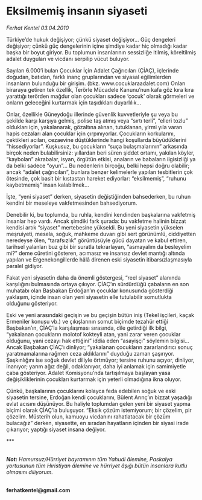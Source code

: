 # Eksilmemiş insanın siyaseti

*Ferhat Kentel 03.04.2010*

<div class="yazi"><p>Türkiye’de hukuk değişiyor; çünkü siyaset değişiyor... Güç dengeleri değişiyor; çünkü güç dengelerinin içine şimdiye kadar hiç olmadığı kadar başka bir boyut giriyor. Bu toplumun insanlarının sessizliğe itilmiş, köreltilmiş adalet duyguları ve vicdanı serpilip vücut buluyor.</p>
<p>Sayıları 6.000’i bulan Çocuklar İçin Adalet Çağrıcıları (ÇİAÇ), içlerinde doğudan, batıdan, farklı inanç gruplarından ve siyasal eğilimlerden insanların bulunduğu bir girişim. (bkz. www.cocuklaraadalet.com) Onları biraraya getiren tek özellik, Terörle Mücadele Kanunu’nun kafa göz kıra kıra yarattığı terörden mağdur olan çocukları sadece ‘çocuk’ olarak görmeleri ve onların geleceğini kurtarmak için taşıdıkları duyarlılık... </p>
<p>Onlar, özellikle Güneydoğu illerinde güvenlik kuvvetleriyle şu veya bu şekilde karşı karşıya gelmiş, polise taş atmış veya “sırtı terli”, “elleri tozlu” oldukları için, yakalanarak, gözaltına alınan, tutuklanan, yirmi yıla varan hapis cezaları alan çocuklar için çırpınıyorlar. Çocukların korkularını, çektikleri acıları, cezaevine düştüklerinde hangi koşullarda büyüdüklerini “hissediyorlar”. Kuşkusuz, bu çocukların “suça bulaşmalarının” arkasında birçok neden bulabilirsiniz: yıllardan beri süren şiddet ortamı, yakılan köyler, “kaybolan” akrabalar, isyan, örgütün etkisi, anaların ve babaların ilgisizliği ya da belki sadece “oyun”... Bu nedenlerin birçoğu, belki hepsi doğru olabilir; ancak “adalet çağrıcıları”, bunlara benzer kelimelerle yapılan tesbitlerin çok ötesinde, çok basit bir kıstastan hareket ediyorlar: “eksilmemiş”, “ruhunu kaybetmemiş” insan kalabilmek...</p>
<p>İşte, “yeni siyaset” derken, siyasetin değiştiğinden bahsederken, bu ruhun kendini bir meseleye vakfetmesinden bahsediyorum. </p>
<p>Denebilir ki, bu toplumda, bu ruhla, kendini kendinden başkalarına vakfetmiş insanlar hep vardı. Ancak şimdiki fark şurada: bu vakfetme halinin bizzat kendisi artık “siyaset” mertebesine yükseldi. Bu yeni siyasetin yükselen meşruiyeti, mesela, soğuk, mahkeme duvarı gibi sert görünümlü, ciddiyetten neredeyse ölen, “tarafsızlık” görüntüsüyle gücü dayatan ve kabul ettiren, tarihsel yalanları buz gibi bir suratla tekrarlayan, “asmayalım da besleyelim mi?” deme cüretini gösteren, acımasız ve insansız devlet mantığı altında yapılan ve Ergenekongillerde hâlâ direnen eski siyasetin itibarsızlaşmasıyla paralel gidiyor.</p>
<p>Fakat yeni siyasetin daha da önemli göstergesi, “reel siyaset” alanında karşılığını bulmasında ortaya çıkıyor. ÇİAÇ’ın sürdürdüğü çabaların en son muhatabı olan Başbakan Erdoğan’ın çocuklar konusunda gösterdiği yaklaşım, içinde insan olan yeni siyasetin elle tutulabilir somutlukta olduğunu gösteriyor. </p>
<p>Eski ve yeni arasındaki geçişin ve bu geçişin bütün iniş (Tekel işçileri, kaçak Ermeniler konusu vb.) ve çıkışlarının somut biçimde tezahür ettiği Başbakan’ın, ÇİAÇ’la karşılaşması sırasında, dile getirdiği ilk bilgi, “yakalanan çocukların molotof kokteyli atan, yani zarar veren çocuklar olduğunu, yani cezayı hak ettiğini” iddia eden “asayişçi” söylemin bilgisi... Ancak Başbakan ÇİAÇ’ı dinliyor; “yakalanan çocukların zararlandırıcı sonuç yaratmamalarına rağmen ceza aldıklarını” duyduğu zaman şaşırıyor. Şaşkınlığını ise soğuk devlet diliyle örtmüyor; tersine ruhunu açıyor, dinliyor, inanıyor; yarım ağız değil, odaklanıyor, daha iyi anlamak için samimiyetle çaba gösteriyor. Adalet Komisyonu’nda tartışılmaya başlayan yasa değişikliklerinin çocukları kurtarmak için yeterli olmadığına ikna oluyor.</p>
<p>Çünkü, başkalarının çocuklarını kolayca feda edebilen soğuk ve eski siyasetin tersine, Erdoğan kendi çocuklarını, Bülent Arınç’ın bizzat yaşadığı evlat acısını düşünüyor. Bu haliyle toplumdan gelen yeni bir siyaset yapma biçimi olarak ÇİAÇ’la buluşuyor. “Eksik çözüm istemiyorum; bir çözelim, pir çözelim. Müsterih olun, kamuoyu vicdanını rahatlatacak bir çözüm bulacağız” derken, siyasette, en sıradan hayatların içinden bir siyasi irade çıkarıyor; yaptığı siyaset insana değiyor.</p>
<p>***</p>
<p><b><i><br/>Not:</i></b><i> Hamursuz/Hürriyet bayramının tüm Yahudi âlemine, Paskalya yortusunun tüm Hıristiyan âlemine ve hürriyet âşığı bütün insanlara kutlu olmasını diliyorum.</i> </p>
<p><b><br/>ferhatkentel@gmail.com</b></p></div>
